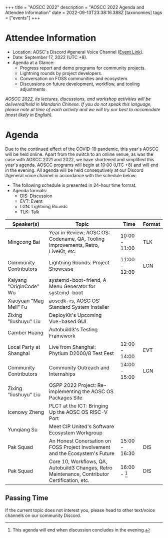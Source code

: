 +++
title = "AOSCC 2022"
description = "AOSCC 2022 Agenda and Attendee Information"
date = 2022-09-13T23:38:16.388Z
[taxonomies]
tags = ["events"]
+++

# Attendee Information

- Location: AOSC's Discord #general Voice Channel ([Event Link](https://discord.gg/bzYDZkbw?event=1013262604002672641)).
- Date: September 17, 2022 (UTC +8).
- Agenda at a Glance:
	- Progress report and demo programs for community projects.
	- Lightning rounds by project developers.
	- Conversation on FOSS communities and ecosystem.
	- Discussions on future development, workflow, and tooling adjustments

*AOSCC 2022, its lectures, discussions, and workshop activities will be delivered/held in Mandarin Chinese. If you do not speak this language, please note at time of each activity and we will try our best to accomodate (most likely in English).*

# Agenda

Due to the continued effect of the COVID-19 pandemic, this year's AOSCC will be held online. Apart from the switch to an online venue, as was the case with AOSCC 2021 and 2022, we have shortened and simplified this year's agenda. AOSCC programs will begin at 10:00 (UTC +8) and will end in the evening. All agenda will be held consequtively at our Discord #general voice channel in accordance with the schedule below:

- The following schedule is presented in 24-hour time format.
- Agenda formats:
	- DIS: Discussion
	- EVT: Event
	- LGN: Lightning Rounds
	- TLK: Talk

| Speaker(s)              | Topic                                                                                                  | Time          | Format |
|-------------------------|--------------------------------------------------------------------------------------------------------|---------------|--------|
| Mingcong Bai            | Year in Review; AOSC OS: Codename, QA, Tooling Improvements, Retro, LiveKit, etc.                      | 10:00 - 11:00 | TLK    |
| Community Contributors  | Lightning Rounds: Project Showcase                                                                     | 11:00 - 12:00 | LGN    |
| Kaiyang "OriginCode" Wu | systemd-boot-friend, A Menu Generator for systemd-boot                                                 |               |        |
| Xiaoyuan "Mag Mell" Fu  | aoscdk-rs, AOSC OS' Standard System Installer                                                          |               |        |
| Zixing "liushuyu" Liu   | DeployKit's Upcoming Vue-based GUI                                                                     |               |        |
| Camber Huang            | Autobuild3's Testing Framework                                                                         |               |        |
| Local Party at Shanghai | Live from Shanghai: Phytium D2000/8 Test Fest                                                          | 12:00 - 14:00 | EVT    |
| Community Contributors  | Community Outreach and Internships                                                                     | 14:00 - 15:00 | LGN    |
| Zixing "liushuyu" Liu   | OSPP 2022 Project: Re-implementing the AOSC OS Packages Site                                           |               |        |
| Icenowy Zheng           | PLCT at the ICT: Bringing Up the AOSC OS RISC-V Port                                                   |               |        |
| Yunqiang Su             | Meet CIP United's Software Ecosystem Workgroup                                                         |               |        |
| Pak Squad               | An Honest Conersation on FOSS Project Involvement and the Ecosystem's Future                           | 15:00 - 16:30 | DIS    |
| Pak Squad               | Core 10, Workflows, QA, Autobuild3 Changes, Retro Maintenance, Contributor Certification, etc.         | 16:00 - [^1]  | DIS    |

[^1]: This agenda will end when discussion concludes in the evening.

## Passing Time

If the current topic does not interest you, please head to other text/voice channels on our community Discord.
